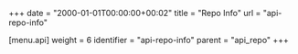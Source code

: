 +++
date = "2000-01-01T00:00:00+00:02"
title = "Repo Info"
url = "api-repo-info"

[menu.api]
  weight = 6
  identifier = "api-repo-info"
  parent = "api_repo"
+++
